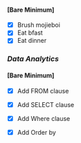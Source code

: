 #### [Bare Minimum]
* [x] Brush mojieboi
* [x] Eat bfast
* [x] Eat dinner

### *Data Analytics*
#### [Bare Minimum]
* [x] Add FROM clause
* [x] Add SELECT clause
* [x] Add Where clause
* [x] Add Order by

